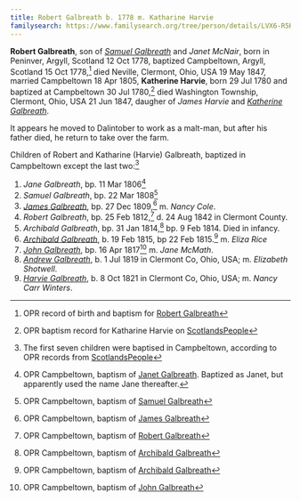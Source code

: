 ```yaml
---
title: Robert Galbreath b. 1778 m. Katharine Harvie
familysearch: https://www.familysearch.org/tree/person/details/LVX6-R5K
---
```


**Robert Galbreath**, son of [*Samuel Galbreath*](galbreath-samuel-1736.md) and *Janet McNair*, born in Peninver, Argyll, Scotland 12 Oct 1778, baptized Campbeltown, Argyll, Scotland 15 Oct 1778,[^birth] died Neville, Clermont, Ohio, USA 19 May 1847, married Campbeltown 18 Apr 1805, **Katherine Harvie**, born 29 Jul 1780 and baptized at Campbeltown 30 Jul 1780,[^birth-kh] died Washington Township, Clermont, Ohio, USA 21 Jun 1847, daugher of *James Harvie* and [*Katherine Galbreath*](galbreath-katharine-1741.md).

It appears he moved to Dalintober to work as a malt-man, but after his father died, he return to take over the farm.

Children of Robert and Katharine (Harvie) Galbreath, baptized in Campbeltown except the last two:[^children]

1. *Jane Galbreath*, bp. 11 Mar 1806[^jane-birth]
2. *Samuel Galbreath*, bp. 22 Mar 1808[^samuel-birth]
3. *[James Galbreath](galbreath-james-1809.md)*, bp. 27 Dec 1809,[^james-birth] m. *Nancy Cole*.
4. *Robert Galbreath*, bp. 25 Feb 1812,[^robert-birth] d. 24 Aug 1842 in Clermont County.
5. *Archibald Galbreath*, bp. 31 Jan 1814,[^archibald1-birth] bp. 9 Feb 1814.  Died in infancy.
6. *[Archibald Galbreath](galbreath-archibald-1815.md)*, b. 19 Feb 1815, bp 22 Feb 1815.[^archibald2-birth] m. *Eliza Rice*
7. *[John Galbreath](galbreath-john-1817.md)*, bp. 16 Apr 1817[^john-birth] m. *Jane McMath*.
8. *[Andrew Galbreath](galbreath-andrew-1819.md)*, b. 1 Jul 1819 in Clermont Co, Ohio, USA; m. *Elizabeth Shotwell*.
9. *[Harvie Galbreath](galbreath-harvie-1821.md)*, b. 8 Oct 1821 in Clermont Co, Ohio, USA; m. *Nancy Carr Winters*.

[^birth]: OPR record of birth and baptism for [Robert Galbreath](/sources/opr-campbeltown-births.md#1778-10-15-robert-galbreath)

[^children]: The first seven children were baptised in Campbeltown, according to OPR records from [ScotlandsPeople](https://www.scotlandspeople.gov.uk/record-results?search_type=people&event=%28B%20OR%20C%20OR%20S%29&record_type%5B0%5D=opr_births&church_type=Old%20Parish%20Registers&dl_cat=church&dl_rec=church-births-baptisms&surname=galbreath&surname_so=syn&forename_so=exact&from_year=1806&to_year=1818&parent_names=galbreath&parent_names_so=exact&parent_name_two=harv&parent_name_two_so=starts&record=Church%20of%20Scotland%20%28old%20parish%20registers%29%20Roman%20Catholic%20Church%20Other%20churches&rd_real_name%5B0%5D=CAMPBELTOWN%20%28LANDWARD%29%20OR%20CAMPBELTOWN%20%28BURGH%29%20OR%20CAMPBELTOWN&rd_display_name%5B0%5D=CAMPBELTOWN%20%28LANDWARD%29%7CCAMPBELTOWN%20%28BURGH%29%7CCAMPBELTOWN_CAMPBELTOWN&rd_label%5B0%5D=CAMPBELTOWN&rd_name%5B0%5D=CAMPBELTOWN%20%2ALANDWARD%2A%20OR%20CAMPBELTOWN%20%2ABURGH%2A%20OR%20CAMPBELTOWN&sort=asc&order=Date&field=year&sid=85902882)

[^birth-kh]: OPR baptism record for Katharine Harvie on [ScotlandsPeople](https://www.scotlandspeople.gov.uk/record-results?search_type=people&event=%28B%20OR%20C%20OR%20S%29&record_type%5B0%5D=opr_births&church_type=Old%20Parish%20Registers&dl_cat=church&dl_rec=church-births-baptisms&surname=harvie&surname_so=exact&forename=katherine&forename_so=soundex&sex=F&from_year=1780&to_year=1780&parent_names_so=exact&parent_name_two_so=exact&county=ARGYLL&record=Church%20of%20Scotland%20%28old%20parish%20registers%29%20Roman%20Catholic%20Church%20Other%20churches&rd_real_name%5B0%5D=CAMPBELTOWN%20%28LANDWARD%29%20OR%20CAMPBELTOWN%20%28BURGH%29%20OR%20CAMPBELTOWN&rd_display_name%5B0%5D=CAMPBELTOWN%20%28LANDWARD%29%7CCAMPBELTOWN%20%28BURGH%29%7CCAMPBELTOWN_CAMPBELTOWN&rd_label%5B0%5D=CAMPBELTOWN&rd_name%5B0%5D=CAMPBELTOWN%20%2ALANDWARD%2A%20OR%20CAMPBELTOWN%20%2ABURGH%2A%20OR%20CAMPBELTOWN&sid=85909677)

[^jane-birth]: OPR Campbeltown, baptism of [Janet Galbreath](/sources/opr-campbeltown-births.md#1806-03-11-janet-galbreath).  Baptized as Janet, but apparently used the name Jane thereafter.

[^samuel-birth]: OPR Campbeltown, baptism of [Samuel Galbreath](/sources/opr-campbeltown-births.md#1808-03-22-samuel-galbreath)

[^james-birth]: OPR Campbeltown, baptism of [James Galbreath](/sources/opr-campbeltown-births.md#1809-12-27-james-galbreath)

[^robert-birth]: OPR Campbeltown, baptism of [Robert Galbreath](/sources/opr-campbeltown-births.md#1812-02-26-robert-galbreath)

[^archibald1-birth]: OPR Campbeltown, baptism of [Archibald Galbreath](/sources/opr-campbeltown-births.md#1814-02-09-archibald-galbreath)

[^archibald2-birth]: OPR Campbeltown, baptism of [Archibald Galbreath](/sources/opr-campbeltown-births.md#1815-02-22-archibald-galbreath)

[^john-birth]: OPR Campbeltown, baptism of [John Galbreath](/sources/opr-campbeltown-births.md#1817-04-16-john-galbreath)
